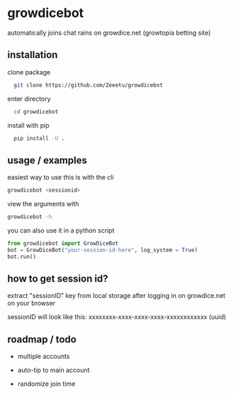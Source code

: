 # growdicebot

automatically joins chat rains on growdice.net (growtopia betting site)

## installation

clone package

```bash
  git clone https://github.com/Zeeetu/growdicebot
```

enter directory

```bash
  cd growdicebot
```

install with pip

```bash
  pip install -U .
```

## usage / examples

easiest way to use this is with the cli

```sh
growdicebot <sessionid>
```

view the arguments with

```sh
growdicebot -h
```

you can also use it in a python script

```python
from growdicebot import GrowDiceBot
bot = GrowDiceBot("your-session-id-here", log_system = True)
bot.run()
```

## how to get session id?

extract "sessionID" key from local storage after logging in on growdice.net on your browser

sessionID will look like this: xxxxxxxx-xxxx-xxxx-xxxx-xxxxxxxxxxxx (uuid)

## roadmap / todo

- multiple accounts

- auto-tip to main account

- randomize join time
